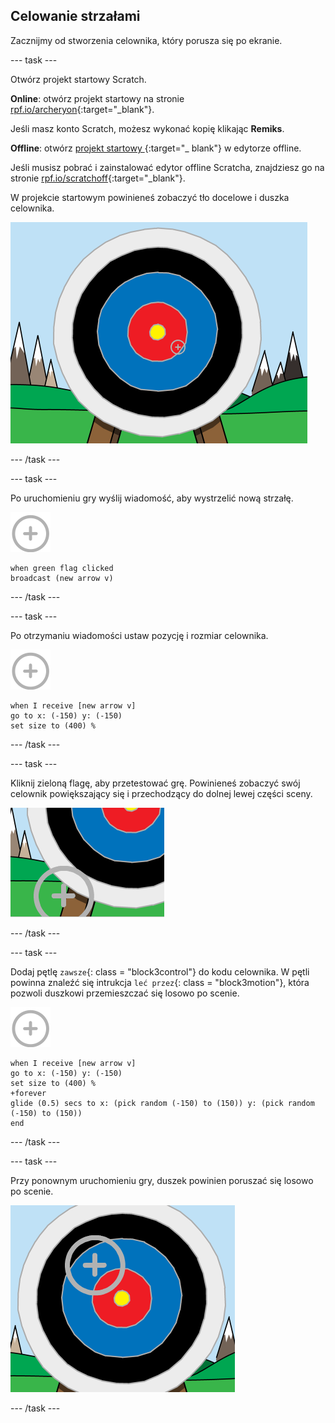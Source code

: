 ## Celowanie strzałami

Zacznijmy od stworzenia celownika, który porusza się po ekranie.

\--- task \---

Otwórz projekt startowy Scratch.

**Online**: otwórz projekt startowy na stronie [rpf.io/archeryon](http://rpf.io/archeryon){:target="_blank"}.

Jeśli masz konto Scratch, możesz wykonać kopię klikając **Remiks**.

**Offline**: otwórz [ projekt startowy ](http://rpf.io/p/en/archery-go) {:target="_ blank"} w edytorze offline.

Jeśli musisz pobrać i zainstalować edytor offline Scratcha, znajdziesz go na stronie [rpf.io/scratchoff](http://rpf.io/scratchoff){:target="_blank"}.

W projekcie startowym powinieneś zobaczyć tło docelowe i duszka celownika.

![projekty startowe](images/archery-starter.png)

\--- /task \---

\--- task \---

Po uruchomieniu gry wyślij wiadomość, aby wystrzelić nową strzałę.

![celownik](images/target-sprite.png)

```blocks3
when green flag clicked
broadcast (new arrow v)
```

\--- /task \---

\--- task \---

Po otrzymaniu wiadomości ustaw pozycję i rozmiar celownika.

![celownik](images/target-sprite.png)

```blocks3
when I receive [new arrow v]
go to x: (-150) y: (-150)
set size to (400) %
```

\--- /task \---

\--- task \---

Kliknij zieloną flagę, aby przetestować grę. Powinieneś zobaczyć swój celownik powiększający się i przechodzący do dolnej lewej części sceny.

![większy celownik w lewym dolnym rogu sceny](images/archery-start-test.png)

\--- /task \---

\--- task \---

Dodaj pętlę `zawsze`{: class = "block3control"} do kodu celownika. W pętli powinna znaleźć się intrukcja `leć przez`{: class = "block3motion"}, która pozwoli duszkowi przemieszczać się losowo po scenie.

![celownik](images/target-sprite.png)

```blocks3
when I receive [new arrow v]
go to x: (-150) y: (-150)
set size to (400) %
+forever
glide (0.5) secs to x: (pick random (-150) to (150)) y: (pick random (-150) to (150))
end
```

\--- /task \---

\--- task \---

Przy ponownym uruchomieniu gry, duszek powinien poruszać się losowo po scenie.

![cel w innej pozycji](images/archery-glide-test.png)

\--- /task \---